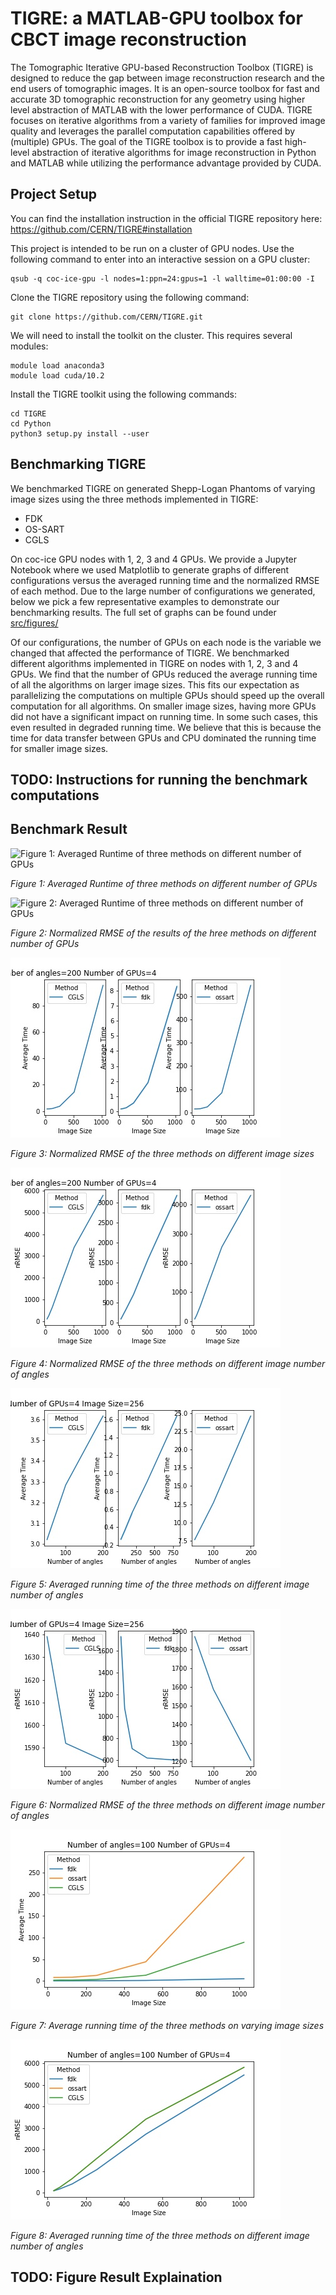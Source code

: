 # TIGRE: a MATLAB-GPU toolbox for CBCT image reconstruction

The Tomographic Iterative GPU-based Reconstruction Toolbox (TIGRE) is designed to reduce the gap between image reconstruction research and the end users of tomographic
images. It is an open-source toolbox for fast and accurate 3D tomographic reconstruction for any geometry using higher level abstraction of MATLAB with the lower performance of CUDA. TIGRE focuses on iterative algorithms from a variety of families for improved image quality and leverages the parallel computation capabilities offered by (multiple) GPUs. The goal of the TIGRE toolbox is to provide a fast high-level abstraction of iterative algorithms for image reconstruction in Python and MATLAB while utilizing the performance advantage provided by CUDA.

## Project Setup

You can find the installation instruction in the official TIGRE repository here: <https://github.com/CERN/TIGRE#installation>

This project is intended to be run on a cluster of GPU nodes. Use the following command to enter into an interactive session on a GPU cluster:

``` shell
qsub -q coc-ice-gpu -l nodes=1:ppn=24:gpus=1 -l walltime=01:00:00 -I
```

Clone the TIGRE repository using the following command:

```shell
git clone https://github.com/CERN/TIGRE.git
```

We will need to install the toolkit on the cluster. This requires several modules:

```shell
module load anaconda3
module load cuda/10.2
```

Install the TIGRE toolkit using the following commands:

```shell
cd TIGRE
cd Python
python3 setup.py install --user
```

## Benchmarking TIGRE

We benchmarked TIGRE on generated Shepp-Logan Phantoms of varying image sizes using the three methods implemented in TIGRE:
- FDK
- OS-SART
- CGLS

On coc-ice GPU nodes with 1, 2, 3 and 4 GPUs. We provide a Jupyter Notebook where we used Matplotlib to generate graphs
of different configurations versus the averaged running time and the normalized RMSE of each method. Due to the large 
number of configurations we generated, below we pick a few representative examples to demonstrate our benchmarking results.
The full set of graphs can be found under [src/figures/](src/figures/)

Of our configurations, the number of GPUs on each node is the variable we changed that affected the performance of TIGRE.
We benchmarked different algorithms implemented in TIGRE on nodes with 1, 2, 3 and 4 GPUs. We find that the number of GPUs
reduced the average running time of all the algorithms on larger image sizes. This fits our expectation as parallelizing
the computations on multiple GPUs should speed up the overall computation for all algorithms. On smaller image sizes, having
more GPUs did not have a significant impact on running time. In some such cases, this even resulted in degraded running time.
We believe that this is because the time for data transfer between GPUs and CPU dominated the running time for smaller image
sizes.

## TODO: Instructions for running the benchmark computations

## Benchmark Result

![Figure 1: Averaged Runtime of three methods on different number of GPUs
](src/figures/comparison/Number%20of%20angles.200-Image%20Size.1024-Average%20Time.jpg)

*Figure 1: Averaged Runtime of three methods on different number of GPUs*

![Figure 2: Averaged Runtime of three methods on different number of GPUs
](src/figures/comparison/Number%20of%20angles.200-Image%20Size.1024-nRMSE.jpg)

*Figure 2: Normalized RMSE of  the results of the hree methods on different number of GPUs*

![Figure 3: Normalized RMSE of the three methods on different image sizes](src/figures/comparison/Number%20of%20angles.200-Number%20of%20GPUs.4-Average%20Time.jpg)

*Figure 3: Normalized RMSE of the three methods on different image sizes*

![Figure 4: Normalized RMSE of the three methods on different image number of angles](src/figures/comparison/Number%20of%20angles.200-Number%20of%20GPUs.4-nRMSE.jpg)

*Figure 4: Normalized RMSE of the three methods on different image number of angles*

![Figure: Averaged running time of the three methods on different image number of angles](src/figures/comparison/Number%20of%20GPUs.4-Image%20Size.256-Average%20Time.jpg)

*Figure 5: Averaged running time of the three methods on different image number of angles*

![Figure: Normalized RMSE of the three methods on different image number of angles](src/figures/comparison/Number%20of%20GPUs.4-Image%20Size.256-nRMSE.jpg)

*Figure 6: Normalized RMSE of the three methods on different image number of angles*

![Figure: Average running time of the three methods on varying image sizes](src/figures/Number%20of%20angles.100-Number%20of%20GPUs.4-Average%20Time.jpg)

*Figure 7: Average running time of the three methods on varying image sizes*

![Figure: Normalized RMSE of the three methods on varying image sizes, combined](src/figures/Number%20of%20angles.100-Number%20of%20GPUs.4-nRMSE.jpg)

*Figure 8: Averaged running time of the three methods on different image number of angles*

## TODO: Figure Result Explaination
